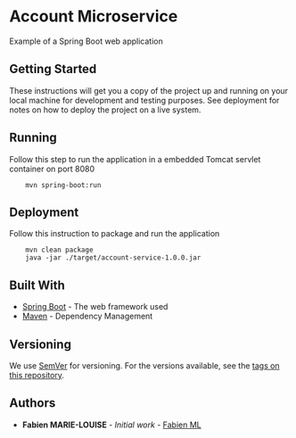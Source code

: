 # Account Microservice

Example of a Spring Boot web application

## Getting Started

These instructions will get you a copy of the project up and running on your local machine for development and testing purposes. See deployment for notes on how to deploy the project on a live system.

## Running

Follow this step to run the application in a embedded Tomcat servlet container on port 8080

```
    mvn spring-boot:run
```

## Deployment

Follow this instruction to package and run the application

```
    mvn clean package
    java -jar ./target/account-service-1.0.0.jar
```

## Built With

* [Spring Boot](https://start.spring.io/) - The web framework used
* [Maven](https://maven.apache.org/) - Dependency Management

## Versioning

We use [SemVer](http://semver.org/) for versioning. For the versions available, see the [tags on this repository](https://github.com/fabien-ml/account-service/tags).

## Authors

* **Fabien MARIE-LOUISE** - *Initial work* - [Fabien ML](https://github.com/fabien-ml)


